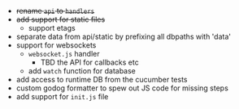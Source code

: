 * ~~rename `api` to `handlers`~~
* ~~add support for static files~~
    * support etags
* separate data from api/static by prefixing all dbpaths with 'data'
* support for websockets
    * `websocket.js` handler
        * TBD the API for callbacks etc
    * add `watch` function for database
* add access to runtime DB from the cucumber tests
* custom godog formatter to spew out JS code for missing steps
* add support for `init.js` file